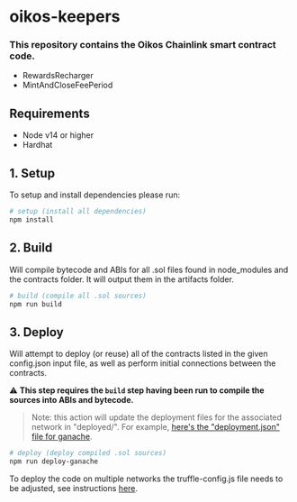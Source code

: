 # oikos-keepers 
### This repository contains the Oikos Chainlink  smart contract code.

* RewardsRecharger 
* MintAndCloseFeePeriod


## Requirements
- Node v14 or higher
- Hardhat 

## 1. Setup 

To setup and install dependencies please run:

```bash
# setup (install all dependencies)
npm install
```

## 2. Build
Will compile bytecode and ABIs for all .sol files found in node_modules and the contracts folder. It will output them in the artifacts folder.

```bash
# build (compile all .sol sources)
npm run build
```


## 3. Deploy
Will attempt to deploy (or reuse) all of the contracts listed in the given config.json input file, as well as perform initial connections between the contracts.

:warning: **This step requires the `build` step having been run to compile the sources into ABIs and bytecode.**

> Note: this action will update the deployment files for the associated network in "deployed/<network-name>". For example, [here's the "deployment.json" file for ganache](deployed/ganache/deployment.json).

```bash
# deploy (deploy compiled .sol sources)
npm run deploy-ganache
```

To deploy the code on multiple networks the truffle-config.js file needs to be adjusted, see instructions [here](https://trufflesuite.com/docs/truffle/reference/configuration#networks).

